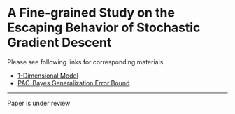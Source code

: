 # A Fine-grained Study on the Escaping Behavior of Stochastic Gradient Descent

Please see following links for corresponding materials. 
 - [1-Dimensional Model](https://github.com/Quad-SGF/Quad-Diffsion/tree/master/1dmodel) 
 - [PAC-Bayes Generalization Error Bound](https://github.com/Quad-SGF/Quad-Diffsion/blob/master/supp/PAC-bayes.pdf)
 
 -------
 
Paper is under review
